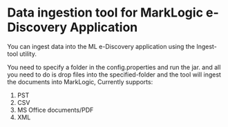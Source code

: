 Data ingestion tool for MarkLogic e-Discovery Application
=========================================================


You can ingest data into the ML e-Discovery application using the Ingest-tool utility.

You need to specify a folder in the config.properties and run the jar. and all you need to do is drop files into the specified-folder and the tool will ingest the documents into MarkLogic,
  Currently supports:
  1. PST
  2. CSV
  3. MS Office documents/PDF
  4. XML
                        

